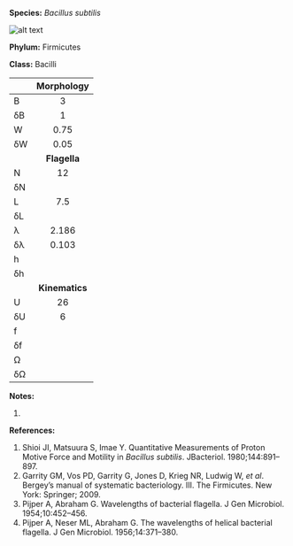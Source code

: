 **Species:** *Bacillus subtilis*

![alt text](https://github.com/marcos-fvr/BOSO-micro/blob/main/9-Figures/Bacillus_sp.png)

**Phylum:** Firmicutes

**Class:** Bacilli

|    | **Morphology** |
|:-- | :------------: |
| B  | 3 |
| δB | 1 |
| W  | 0.75 |
| δW | 0.05 |
|    | **Flagella** |
| N  | 12 |
| δN |  |
| L  | 7.5 |
| δL |  |
| λ  | 2.186 |
| δλ | 0.103 |
| h  |  |
| δh |  |
|    | **Kinematics** |
| U  | 26 |
| δU | 6 |
| f  |  |
| δf |  |
| Ω  |  |
| δΩ |  |

**Notes:**

1.

**References:**

1. Shioi JI, Matsuura S, Imae Y.  Quantitative Measurements of Proton Motive Force and Motility in *Bacillus subtilis*.  JBacteriol. 1980;144:891–897.
1. Garrity GM, Vos PD, Garrity G, Jones D, Krieg NR, Ludwig W, *et al*.  Bergey’s manual of systematic bacteriology. III. The Firmicutes.  New York:  Springer; 2009.
1. Pijper A, Abraham G.  Wavelengths of bacterial flagella.  J Gen Microbiol. 1954;10:452–456.
1. Pijper A, Neser ML, Abraham G.  The wavelengths of helical bacterial flagella.  J Gen Microbiol. 1956;14:371–380.
